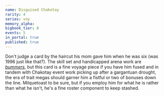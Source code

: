 ```yaml
---
name: Disguised Chakotay
rarity: 4
series: voy
memory_alpha:
bigbook_tier: 8
events: 5
in_portal: true
published: true
---
```


Don't judge a card by the haircut his mom gave him when he was six (was 1996 just like that?). The skill set and handicapped arena work are [_bummers_](https://www.youtube.com/watch?v=N32ZTPtD9AM), but this card is a fine voyage piece if you have him fused and in tandem with Chakotay event work picking up after a gargantuan drought, the era of trait megas should garner him a fistful or two of bonuses down the line. Milquetoast to be sure, but if you employ him for what he is rather than what he isn't, he's a fine roster component to keep stashed.
